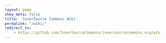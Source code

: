 ```yaml
---
layout: page
show_meta: false
title: 'InnerSource Commons Wiki'       
permalink: "/wiki/"
redirect_to: 
    - https://github.com/InnerSourceCommons/innersourcecommons.org/wiki
---
```

